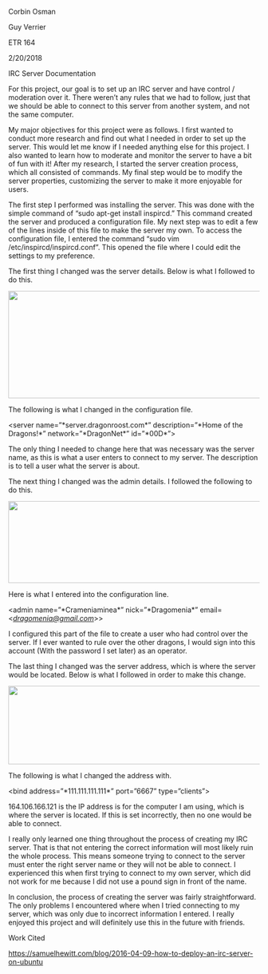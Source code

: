 Corbin Osman

Guy Verrier

ETR 164

2/20/2018

IRC Server Documentation

For this project, our goal is to set up an IRC server and have control /
moderation over it. There weren’t any rules that we had to follow, just
that we should be able to connect to this server from another system,
and not the same computer.

My major objectives for this project were as follows. I first wanted to
conduct more research and find out what I needed in order to set up the
server. This would let me know if I needed anything else for this
project. I also wanted to learn how to moderate and monitor the server
to have a bit of fun with it! After my research, I started the server
creation process, which all consisted of commands. My final step would
be to modify the server properties, customizing the server to make it
more enjoyable for users.

The first step I performed was installing the server. This was done with
the simple command of “sudo apt-get install inspircd.” This command
created the server and produced a configuration file. My next step was
to edit a few of the lines inside of this file to make the server my
own. To access the configuration file, I entered the command “sudo vim
/etc/inspircd/inspircd.conf”. This opened the file where I could edit
the settings to my preference.

The first thing I changed was the server details. Below is what I
followed to do this.

<img src="media/image1.png" width="624" height="215" />

The following is what I changed in the configuration file.

&lt;server name=”\*server.dragonroost.com\*” description=”\*Home of the
Dragons!\*” network=”\*DragonNet\*” id=”\*00D\*”&gt;

The only thing I needed to change here that was necessary was the server
name, as this is what a user enters to connect to my server. The
description is to tell a user what the server is about.

The next thing I changed was the admin details. I followed the following
to do this.

<img src="media/image2.png" width="624" height="164" />

Here is what I entered into the configuration line.

&lt;admin name=”\*Crameniaminea\*” nick=”\*Dragomenia\*”
email=<*dragomenia@gmail.com*>&gt;

I configured this part of the file to create a user who had control over
the server. If I ever wanted to rule over the other dragons, I would
sign into this account (With the password I set later) as an operator.

The last thing I changed was the server address, which is where the
server would be located. Below is what I followed in order to make this
change.

<img src="media/image3.png" width="624" height="157" />

The following is what I changed the address with.

&lt;bind address=”\*111.111.111.111\*” port=”6667” type=”clients”&gt;

164.106.166.121 is the IP address is for the computer I am using, which
is where the server is located. If this is set incorrectly, then no one
would be able to connect.

I really only learned one thing throughout the process of creating my
IRC server. That is that not entering the correct information will most
likely ruin the whole process. This means someone trying to connect to
the server must enter the right server name or they will not be able to
connect. I experienced this when first trying to connect to my own
server, which did not work for me because I did not use a pound sign in
front of the name.

In conclusion, the process of creating the server was fairly
straightforward. The only problems I encountered where when I tried
connecting to my server, which was only due to incorrect information I
entered. I really enjoyed this project and will definitely use this in
the future with friends.

Work Cited

https://samuelhewitt.com/blog/2016-04-09-how-to-deploy-an-irc-server-on-ubuntu
